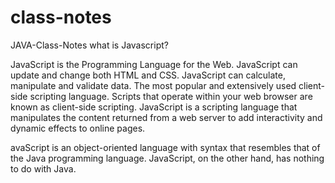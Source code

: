 # class-notes
JAVA-Class-Notes
what is Javascript?

JavaScript is the Programming Language for the Web.
JavaScript can update and change both HTML and CSS.
JavaScript can calculate, manipulate and validate data.
The most popular and extensively used client-side scripting language. Scripts that operate within your web browser are known as client-side scripting. JavaScript is a scripting language that manipulates the content returned from a web server to add interactivity and dynamic effects to online pages.

avaScript is an object-oriented language with syntax that resembles that of the Java programming language. JavaScript, on the other hand, has nothing to do with Java.
